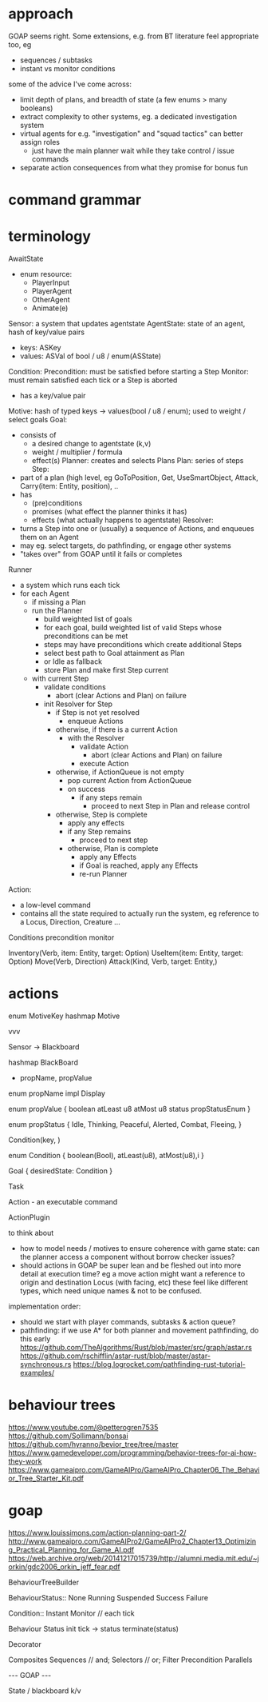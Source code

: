 # approach

GOAP seems right. Some extensions, e.g. from BT literature feel appropriate too, eg
- sequences / subtasks
- instant vs monitor conditions

some of the advice I've come across:
- limit depth of plans, and breadth of state (a few enums > many booleans)
- extract complexity to other systems, eg. a dedicated investigation system
- virtual agents for e.g. "investigation" and "squad tactics" can better assign roles
  - just have the main planner wait while they take control / issue commands
- separate action consequences from what they promise for bonus fun

# command grammar

# terminology

AwaitState
- enum resource:
  - PlayerInput
  - PlayerAgent
  - OtherAgent
  - Animate(e)


Sensor: a system that updates agentstate
AgentState: state of an agent, hash of key/value pairs 
- keys: ASKey
- values: ASVal of bool / u8 / enum(ASState)

Condition:
  Precondition: must be satisfied before starting a Step
  Monitor: must remain satisfied each tick or a Step is aborted
  - has a key/value pair
  
Motive: hash of typed keys -> values(bool / u8 / enum); used to weight / select goals
Goal: 
 - consists of 
   - a desired change to agentstate (k,v)
   - weight / multiplier / formula
   - effect(s)
Planner: creates and selects Plans
Plan: series of steps
Step: 
  - part of a plan (high level, eg GoToPosition, Get, UseSmartObject, Attack, Carry(item: Entity, position), ..
  - has
    - (pre)conditions
    - promises (what effect the planner thinks it has)
    - effects (what actually happens to agentstate)
Resolver:
  - turns a Step into one or (usually) a sequence of Actions, and enqueues them on an Agent
  - may eg. select targets, do pathfinding, or engage other systems 
  - "takes over" from GOAP until it fails or completes

Runner
 - a system which runs each tick
  - for each Agent
    - if missing a Plan
     - run the Planner
       - build weighted list of goals
       - for each goal, build weighted list of valid Steps whose preconditions can be met
        - steps may have preconditions which create additional Steps
       - select best path to Goal attainment as Plan
        - or Idle as fallback
       - store Plan and make first Step current
    - with current Step
      - validate conditions
          - abort (clear Actions and Plan) on failure 
      - init Resolver for Step
        - if Step is not yet resolved
          - enqueue Actions
        - otherwise, if there is a current Action
          - with the Resolver 
            - validate Action
              - abort (clear Actions and Plan) on failure 
            - execute Action
        - otherwise, if ActionQueue is not empty
          - pop current Action from ActionQueue
          - on success
            - if any steps remain
              - proceed to next Step in Plan and release control
        - otherwise, Step is complete
          - apply any effects
          - if any Step remains
            - proceed to next step
          - otherwise, Plan is complete
            - apply any Effects
            - if Goal is reached, apply any Effects
            - re-run Planner

Action: 
 - a low-level command 
 - contains all the state required to actually run the system, eg reference to a Locus, Direction, Creature ...

Conditions
  precondition
  monitor



Inventory(Verb, item: Entity, target: Option<Entity>)
UseItem(item: Entity, target: Option<Entity>)
Move(Verb, Direction)
Attack(Kind, Verb, target: Entity,)

# actions

enum MotiveKey
hashmap Motive

vvv

Sensor -> Blackboard

hashmap BlackBoard 
* propName, propValue

enum propName impl Display

enum propValue {
  boolean
  atLeast u8
  atMost u8
  status propStatusEnum
}

enum propStatus {
  Idle,
  Thinking,
  Peaceful,
  Alerted,
  Combat,
  Fleeing,
}


Condition(key, )

enum Condition {
  boolean(Bool),
  atLeast(u8),
  atMost(u8),i
}

Goal {
  desiredState: Condition
}

Task

Action - an executable command


ActionPlugin






to think about
- how to model needs / motives to ensure coherence with game state: can the planner access a 
  component without borrow checker issues? 
- should actions in GOAP be super lean and be fleshed out into more detail at execution time? 
  eg a move action might want a reference to origin and destination Locus (with facing, etc)
  these feel like different types, which need unique names & not to be confused.

implementation order: 
- should we start with player commands, subtasks & action queue?
- pathfinding: if we use A* for both planner and movement pathfinding, do this early
https://github.com/TheAlgorithms/Rust/blob/master/src/graph/astar.rs
https://github.com/rschifflin/astar-rust/blob/master/astar-synchronous.rs
https://blog.logrocket.com/pathfinding-rust-tutorial-examples/

# behaviour trees

https://www.youtube.com/@petterogren7535
https://github.com/Sollimann/bonsai
https://github.com/hyranno/bevior_tree/tree/master
https://www.gamedeveloper.com/programming/behavior-trees-for-ai-how-they-work
https://www.gameaipro.com/GameAIPro/GameAIPro_Chapter06_The_Behavior_Tree_Starter_Kit.pdf

# goap
https://www.louissimons.com/action-planning-part-2/
http://www.gameaipro.com/GameAIPro2/GameAIPro2_Chapter13_Optimizing_Practical_Planning_for_Game_AI.pdf
https://web.archive.org/web/20141217015739/http://alumni.media.mit.edu/~jorkin/gdc2006_orkin_jeff_fear.pdf


BehaviourTreeBuilder

BehaviourStatus::
  None
  Running
  Suspended
  Success
  Failure
  
Condition::
  Instant
  Monitor // each tick

Behaviour
  Status
  init
  tick -> status
  terminate(status)
  
Decorator

Composites
  Sequences // and; 
  Selectors // or;
    Filter
    Precondition
  Parallels

--- GOAP ---

State / blackboard
  k/v
